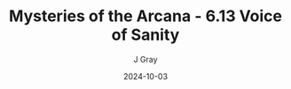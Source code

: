 ---
title: 'Mysteries of the Arcana - 6.13 Voice of Sanity'
alt: 'Mysteries of the Arcana'
date: '2024-10-03'
author: 'J Gray'
artist: 'Keira'
---